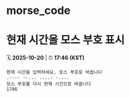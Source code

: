 # morse_code
# 현재 시간을 모스 부호 표시
<!-- MORSE_TIME_START -->
🗓️ **2025-10-20** | ⏰ **17:46 (KST)**

```
현재 시간을 입력하세요. 모스 부호로 바꿉니다
.---- --... ....- -....
모스 부호를 다시 현재 시간으로 바꿉니다
1746
```
<!-- MORSE_TIME_END -->
